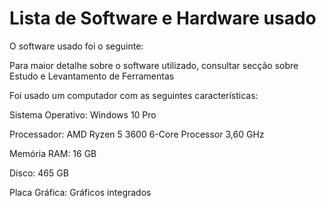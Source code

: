 # Lista de Software e Hardware usado

O software usado foi o seguinte:

Para maior detalhe sobre o software utilizado, consultar secção sobre Estudo e Levantamento de Ferramentas

Foi usado um computador com as seguintes características:&#x20;

Sistema Operativo: Windows 10 Pro

Processador: AMD Ryzen 5 3600 6-Core Processor 3,60 GHz

Memória RAM: 16 GB

Disco: 465 GB

Placa Gráfica: Gráficos integrados
